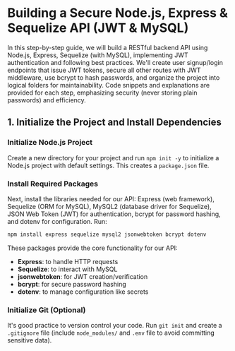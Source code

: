 # Building a Secure Node.js, Express & Sequelize API (JWT & MySQL)

In this step-by-step guide, we will build a RESTful backend API using Node.js, Express, Sequelize (with MySQL), implementing JWT authentication and following best practices. We'll create user signup/login endpoints that issue JWT tokens, secure all other routes with JWT middleware, use bcrypt to hash passwords, and organize the project into logical folders for maintainability. Code snippets and explanations are provided for each step, emphasizing security (never storing plain passwords) and efficiency.

## 1. Initialize the Project and Install Dependencies

### Initialize Node.js Project
Create a new directory for your project and run `npm init -y` to initialize a Node.js project with default settings. This creates a `package.json` file.

### Install Required Packages
Next, install the libraries needed for our API: Express (web framework), Sequelize (ORM for MySQL), MySQL2 (database driver for Sequelize), JSON Web Token (JWT) for authentication, bcrypt for password hashing, and dotenv for configuration. Run:

```bash
npm install express sequelize mysql2 jsonwebtoken bcrypt dotenv
```

These packages provide the core functionality for our API:
- **Express**: to handle HTTP requests
- **Sequelize**: to interact with MySQL
- **jsonwebtoken**: for JWT creation/verification
- **bcrypt**: for secure password hashing
- **dotenv**: to manage configuration like secrets

### Initialize Git (Optional)
It's good practice to version control your code. Run `git init` and create a `.gitignore` file (include `node_modules/` and `.env` file to avoid committing sensitive data).
